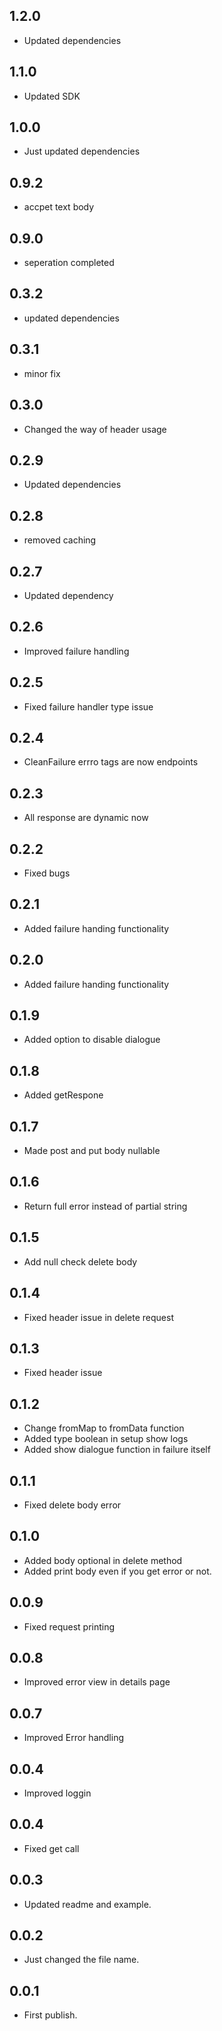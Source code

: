 ## 1.2.0

- Updated dependencies

## 1.1.0

- Updated SDK

## 1.0.0

- Just updated dependencies

## 0.9.2

- accpet text body

## 0.9.0

- seperation completed 

## 0.3.2

- updated dependencies

## 0.3.1

- minor fix

## 0.3.0

- Changed the way of header usage

## 0.2.9

- Updated dependencies

## 0.2.8

- removed caching

## 0.2.7

- Updated dependency

## 0.2.6

- Improved failure handling

## 0.2.5

- Fixed failure handler type issue

## 0.2.4

- CleanFailure errro tags are now endpoints

## 0.2.3

- All response are dynamic now

## 0.2.2

- Fixed bugs

## 0.2.1

- Added failure handing functionality

## 0.2.0

- Added failure handing functionality

## 0.1.9

- Added option to disable dialogue

## 0.1.8

- Added getRespone

## 0.1.7

- Made post and put body nullable

## 0.1.6

- Return full error instead of partial string

## 0.1.5

- Add null check delete body

## 0.1.4

- Fixed header issue in delete request

## 0.1.3

- Fixed header issue

## 0.1.2

- Change fromMap to fromData function
- Added type boolean in setup show logs
- Added show dialogue function in failure itself

## 0.1.1

- Fixed delete body error

## 0.1.0

- Added body optional in delete method
- Added print body even if you get error or not.

## 0.0.9

- Fixed request printing

## 0.0.8

- Improved error view in details page

## 0.0.7

- Improved Error handling

## 0.0.4

- Improved loggin

## 0.0.4

- Fixed get call

## 0.0.3

- Updated readme and example.

## 0.0.2

- Just changed the file name.

## 0.0.1

- First publish.
